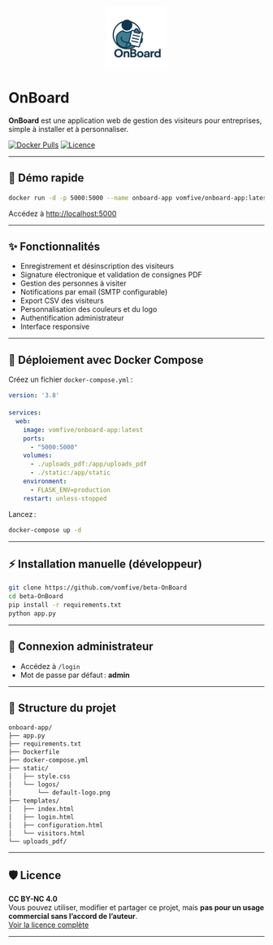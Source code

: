 <div align="center">
  <img src="./static/logos/default-logo.png" width="120" alt="OnBoard Logo" />
</div>

# OnBoard

**OnBoard** est une application web de gestion des visiteurs pour entreprises, simple à installer et à personnaliser.

[![Docker Pulls](https://img.shields.io/docker/pulls/vomfive/onboard-app)](https://hub.docker.com/r/vomfive/onboard-app)
[![Licence](https://img.shields.io/badge/Licence-CC%20BY--NC%204.0-blue)](https://creativecommons.org/licenses/by-nc/4.0/)

---

## 🚀 Démo rapide

```bash
docker run -d -p 5000:5000 --name onboard-app vomfive/onboard-app:latest
```

Accédez à [http://localhost:5000](http://localhost:5000)

---

## ✨ Fonctionnalités

- Enregistrement et désinscription des visiteurs
- Signature électronique et validation de consignes PDF
- Gestion des personnes à visiter
- Notifications par email (SMTP configurable)
- Export CSV des visiteurs
- Personnalisation des couleurs et du logo
- Authentification administrateur
- Interface responsive

---

## 🐳 Déploiement avec Docker Compose

Créez un fichier `docker-compose.yml` :

```yaml
version: '3.8'

services:
  web:
    image: vomfive/onboard-app:latest
    ports:
      - "5000:5000"
    volumes:
      - ./uploads_pdf:/app/uploads_pdf
      - ./static:/app/static
    environment:
      - FLASK_ENV=production
    restart: unless-stopped
```

Lancez :

```bash
docker-compose up -d
```

---

## ⚡ Installation manuelle (développeur)

```bash
git clone https://github.com/vomfive/beta-OnBoard
cd beta-OnBoard
pip install -r requirements.txt
python app.py
```

---

## 🔑 Connexion administrateur

- Accédez à `/login`
- Mot de passe par défaut : **admin**

---

## 📁 Structure du projet

```
onboard-app/
├── app.py
├── requirements.txt
├── Dockerfile
├── docker-compose.yml
├── static/
│   ├── style.css
│   └── logos/
│       └── default-logo.png
├── templates/
│   ├── index.html
│   ├── login.html
│   ├── configuration.html
│   └── visitors.html
└── uploads_pdf/
```

---

## 🛡️ Licence

**CC BY-NC 4.0**  
Vous pouvez utiliser, modifier et partager ce projet, mais **pas pour un usage commercial sans l’accord de l’auteur**.  
[Voir la licence complète](https://creativecommons.org/licenses/by-nc/4.0/)

---